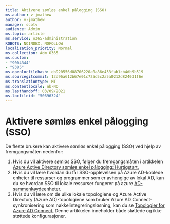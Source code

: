 ```yaml
---
title: Aktivere sømløs enkel pålogging (SSO)
ms.author: v-jmathew
author: v-jmathew
manager: scotv
audience: Admin
ms.topic: article
ms.service: o365-administration
ROBOTS: NOINDEX, NOFOLLOW
localization_priority: Normal
ms.collection: Adm_O365
ms.custom:
- "9004344"
- "9385"
ms.openlocfilehash: eb920556d08706220a0a86e453fab1cb4db9b519
ms.sourcegitcommit: 13d96a612b67e01c725d5c2a5a0212d824031f6e
ms.translationtype: MT
ms.contentlocale: nb-NO
ms.lasthandoff: 03/09/2021
ms.locfileid: "50696324"
---
```

# <a name="enable-seamless-single-sign-on-sso"></a>Aktivere sømløs enkel pålogging (SSO)

De fleste brukere kan aktivere sømløs enkel pålogging (SSO) ved hjelp av fremgangsmåten nedenfor:

1. Hvis du vil aktivere sømløs SSO, følger du fremgangsmåten i artikkelen [Azure Active Directory sømløs enkel pålogging: Hurtigstart.](https://docs.microsoft.com/azure/active-directory/hybrid/how-to-connect-sso-quick-start)
2. Hvis du vil lære hvordan du får SSO-opplevelsen på Azure AD-koblede enheter til ressurser og programmer som er avhengige av lokal AD, kan du se hvordan SSO til lokale ressurser fungerer på azure [AD-sammenkøyde](https://docs.microsoft.com/azure/active-directory/devices/azuread-join-sso)enheter.
3. Hvis du vil lære om de ulike lokale topologiene og Azure Active Directory (Azure AD)-topologiene som bruker Azure AD Connect-synkronisering som nøkkelintegreringsløsning, kan du se [Topologier for Azure AD Connect.](https://docs.microsoft.com/azure/active-directory/hybrid/plan-connect-topologies) Denne artikkelen inneholder både støttede og ikke støttede konfigurasjoner.
